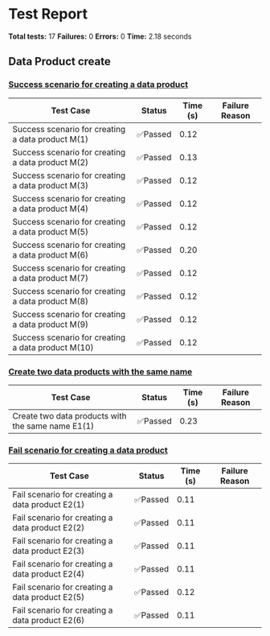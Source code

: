 # Test Report

**Total tests:** 17
**Failures:** 0
**Errors:** 0
**Time:** 2.18 seconds

## Data Product create


### [Success scenario for creating a data product](https://github.com/BrobridgeOrg/gravity-cli-tests/tree/main/data_product_create_test/data_product_create_test.feature#L9)

| Test Case | Status | Time (s) | Failure Reason |
|-----------|--------|----------|----------------|
| Success scenario for creating a data product M(1)  | ✅Passed | 0.12 |  |
| Success scenario for creating a data product M(2)  | ✅Passed | 0.13 |  |
| Success scenario for creating a data product M(3)  | ✅Passed | 0.12 |  |
| Success scenario for creating a data product M(4)  | ✅Passed | 0.12 |  |
| Success scenario for creating a data product M(5)  | ✅Passed | 0.12 |  |
| Success scenario for creating a data product M(6)  | ✅Passed | 0.20 |  |
| Success scenario for creating a data product M(7)  | ✅Passed | 0.12 |  |
| Success scenario for creating a data product M(8)  | ✅Passed | 0.12 |  |
| Success scenario for creating a data product M(9)  | ✅Passed | 0.12 |  |
| Success scenario for creating a data product M(10)  | ✅Passed | 0.12 |  |

### [Create two data products with the same name](https://github.com/BrobridgeOrg/gravity-cli-tests/tree/main/data_product_create_test/data_product_create_test.feature#L30)

| Test Case | Status | Time (s) | Failure Reason |
|-----------|--------|----------|----------------|
| Create two data products with the same name E1(1)  | ✅Passed | 0.23 |  |

### [Fail scenario for creating a data product](https://github.com/BrobridgeOrg/gravity-cli-tests/tree/main/data_product_create_test/data_product_create_test.feature#L44)

| Test Case | Status | Time (s) | Failure Reason |
|-----------|--------|----------|----------------|
| Fail scenario for creating a data product E2(1)  | ✅Passed | 0.11 |  |
| Fail scenario for creating a data product E2(2)  | ✅Passed | 0.11 |  |
| Fail scenario for creating a data product E2(3)  | ✅Passed | 0.11 |  |
| Fail scenario for creating a data product E2(4)  | ✅Passed | 0.11 |  |
| Fail scenario for creating a data product E2(5)  | ✅Passed | 0.12 |  |
| Fail scenario for creating a data product E2(6)  | ✅Passed | 0.11 |  |

